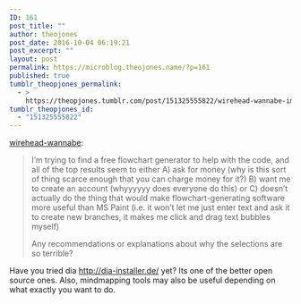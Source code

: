 ```yaml
---
ID: 161
post_title: ""
author: theojones
post_date: 2016-10-04 06:19:21
post_excerpt: ""
layout: post
permalink: https://microblog.theojones.name/?p=161
published: true
tumblr_theopjones_permalink:
  - >
    https://theopjones.tumblr.com/post/151325555822/wirehead-wannabe-im-trying-to-find-a-free
tumblr_theopjones_id:
  - "151325555822"
---
```

<p><a class="tumblr_blog" href="http://wirehead-wannabe.tumblr.com/post/151325467323">wirehead-wannabe</a>:</p>
<blockquote>
<p>I’m trying to find a free flowchart generator to help with the code, and all of the top results seem to either A) ask for money (why is this sort of thing scarce enough that you can charge money for it?) B) want me to create an account (whyyyyyy does everyone do this) or C) doesn’t actually do the thing that would make flowchart-generating software more useful than MS Paint (i.e. it won’t let me just enter text and ask it to create new branches, it makes me click and drag text bubbles myself)</p>

<p>Any recommendations or explanations about why the selections are so terrible?</p>
</blockquote>

<p>Have you tried dia <a href="http://dia-installer.de/">http://dia-installer.de/</a> yet? Its one of the better open source ones. Also, mindmapping tools may also be useful depending on what exactly you want to do.</p>